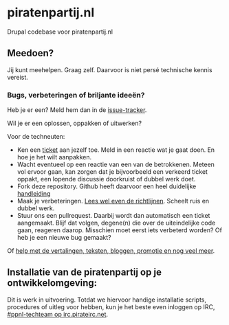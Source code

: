 # piratenpartij.nl

Drupal codebase voor piratenpartij.nl

## Meedoen?

Jij kunt meehelpen. Graag zelf. Daarvoor is niet persé technische kennis
vereist.

### Bugs, verbeteringen of briljante ideeën?

Heb je er een? Meld hem dan in de [issue-tracker](https://github.com/piratenpartij/piratenpartij.nl/issues).

Wil je er een oplossen, oppakken of uitwerken? 

Voor de techneuten:

* Ken een [ticket](https://github.com/piratenpartij/piratenpartij.nl/issues) aan jezelf toe. Meld in een reactie wat  je gaat doen. En hoe je het wilt aanpakken. 
* Wacht eventueel op een reactie van een van de betrokkenen. Meteen vol
  ervoor gaan, kan zorgen dat je bijvoorbeeld een verkeerd ticket
  oppakt, een lopende discussie doorkruist of dubbel werk doet.
* Fork deze repository. Github heeft daarvoor een heel duidelijke
  [handleiding](https://help.github.com/articles/fork-a-repo)
* Maak je verbeteringen. [Lees wel even de richtlijnen](https://github.com/piratenpartij/piratenpartij.nl/wiki/Contributors-guidelines). Scheelt ruis en dubbel werk.
* Stuur ons een pullrequest. Daarbij wordt dan automatisch een ticket
  aangemaakt. Blijf dat volgen, degene(n) die over de uiteindelijke code
  gaan, reageren daarop. Misschien moet eerst iets verbeterd worden? Of heb je een nieuwe bug gemaakt?

Of [help met de vertalingen, teksten, bloggen, promotie en nog veel
meer](https://www.piratenpartij.nl/meedoen).

## Installatie van de piratenpartij op je ontwikkelomgeving:

Dit is werk in uitvoering. Totdat we hiervoor handige installatie
scripts, procedures of uitleg voor hebben, kun je het beste even
inloggen op IRC, [#ppnl-techteam op irc.pirateirc.net](irc://irc.pirateirc.net/#ppnnl-techteam).


